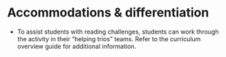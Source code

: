 # Accommodations & differentiation

- To assist students with reading challenges, students can work through the activity in their “helping trios” teams. Refer to the curriculum overview guide for additional information.
